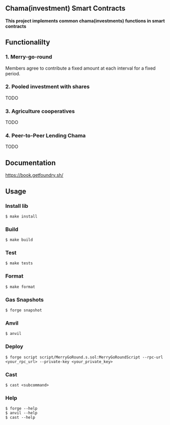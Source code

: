 ## Chama(investment) Smart Contracts

**This project implements common chama(investments) functions in smart contracts**

## Functionalilty

### 1. Merry-go-round
Members agree to contribute a fixed amount at each interval for a fixed period.

### 2. Pooled investment with shares
TODO
### 3. Agriculture cooperatives
TODO
### 4. Peer-to-Peer Lending Chama
TODO

## Documentation

https://book.getfoundry.sh/

## Usage

### Install lib
```shell
$ make install
```

### Build

```shell
$ make build
```

### Test

```shell
$ make tests
```

### Format

```shell
$ make format
```

### Gas Snapshots

```shell
$ forge snapshot
```

### Anvil

```shell
$ anvil
```

### Deploy

```shell
$ forge script script/MerryGoRound.s.sol:MerryGoRoundScript --rpc-url <your_rpc_url> --private-key <your_private_key>
```

### Cast

```shell
$ cast <subcommand>
```

### Help

```shell
$ forge --help
$ anvil --help
$ cast --help
```
